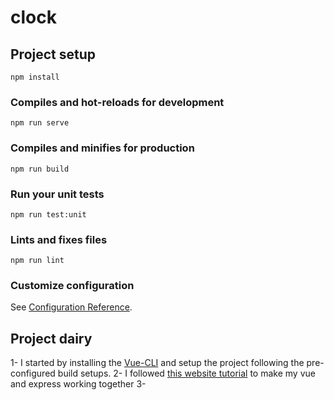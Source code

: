 # clock

## Project setup
```
npm install
```

### Compiles and hot-reloads for development
```
npm run serve
```

### Compiles and minifies for production
```
npm run build
```

### Run your unit tests
```
npm run test:unit
```

### Lints and fixes files
```
npm run lint
```

### Customize configuration
See [Configuration Reference](https://cli.vuejs.org/config/).

## Project dairy
1- I started by installing the [Vue-CLI](https://cli.vuejs.org/guide/) and setup the project following the pre-configured build setups.
2- I followed [this website tutorial](https://auth0.com/blog/how-to-make-secure-http-requests-with-vue-and-express/) to make my vue and express working together
3- 
